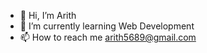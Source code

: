 - 👋 Hi, I’m Arith
- 🌱 I’m currently learning Web Development
- 📫 How to reach me arith5689@gmail.com

<!---
Arith4/Arith4 is a ✨ special ✨ repository because its `README.md` (this file) appears on your GitHub profile.
You can click the Preview link to take a look at your changes.
--->
